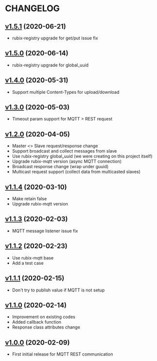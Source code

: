 # CHANGELOG

## [v1.5.1](https://github.com/NubeIO/mqtt-rest-bridge/tree/v1.5.1) (2020-06-21)
- rubix-registry upgrade for get/put issue fix

## [v1.5.0](https://github.com/NubeIO/mqtt-rest-bridge/tree/v1.5.0) (2020-06-14)
- rubix-registry upgrade for global_uuid

## [v1.4.0](https://github.com/NubeIO/mqtt-rest-bridge/tree/v1.4.0) (2020-05-31)
- Support multiple Content-Types for upload/download

## [v1.3.0](https://github.com/NubeIO/mqtt-rest-bridge/tree/v1.3.0) (2020-05-03)
- Timeout param support for MQTT > REST request

## [v1.2.0](https://github.com/NubeIO/mqtt-rest-bridge/tree/v1.2.0) (2020-04-05)
- Master <> Slave request/response change
- Support broadcast and collect messages from slave
- Use rubix-registry global_uuid (we were creating on this project itself)
- Upgrade rubix-mqtt version (async MQTT connection)
- Broadcast response change (wrap under guuid)
- Multicast request support (collect data from multicasted slaves)

## [v1.1.4](https://github.com/NubeIO/mqtt-rest-bridge/tree/v1.1.4) (2020-03-10)
- Make retain false
- Upgrade rubix-mqtt version

## [v1.1.3](https://github.com/NubeIO/mqtt-rest-bridge/tree/v1.1.3) (2020-02-03)
- MQTT message listener issue fix

## [v1.1.2](https://github.com/NubeIO/mqtt-rest-bridge/tree/v1.1.2) (2020-02-23)
- Use rubix-mqtt base
- Add a test case

## [v1.1.1](https://github.com/NubeIO/mqtt-rest-bridge/tree/v1.1.1) (2020-02-15)
- Don't try to publish value if MQTT is not setup

## [v1.1.0](https://github.com/NubeIO/mqtt-rest-bridge/tree/v1.1.0) (2020-02-14)
- Improvement on existing codes
- Added callback function
- Response class attributes change

## [v1.0.0](https://github.com/NubeIO/mqtt-rest-bridge/tree/v1.0.0) (2020-02-09)
- First initial release for MQTT REST communication
